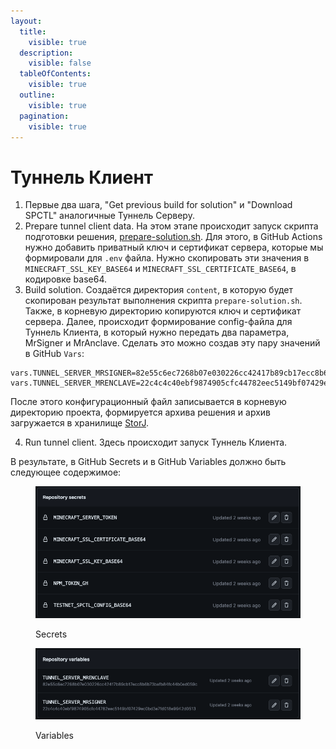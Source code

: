 ```yaml
---
layout:
  title:
    visible: true
  description:
    visible: false
  tableOfContents:
    visible: true
  outline:
    visible: true
  pagination:
    visible: true
---
```


# Туннель Клиент

1. Первые два шага, "Get previous build for solution" и "Download SPCTL" аналогичные Туннель Серверу.
2. Prepare tunnel client data. На этом этапе происходит запуск скрипта подготовки решения, [prepare-solution.sh](https://github.com/Super-Protocol/solutions/blob/pub/Tunnel%20Client/minecraft/scripts/prepare-solution.sh). Для этого, в GitHub Actions нужно добавить приватный ключ и сертификат сервера, которые мы формировали для `.env` файла. Нужно скопировать эти значения в `MINECRAFT_SSL_KEY_BASE64` и `MINECRAFT_SSL_CERTIFICATE_BASE64`, в кодировке base64.
3. Build solution. Создаётся директория `content`, в которую будет скопирован результат выполнения скрипта `prepare-solution.sh`. Также, в корневую директорию копируются ключ и сертификат сервера. Далее, происходит формирование config-файла для Туннель Клиента, в который нужно передать два параметра, MrSigner и MrAnclave. Сделать это можно создав эту пару значений в GitHub `Vars`:

```tsconfig
vars.TUNNEL_SERVER_MRSIGNER=82e55c6ec7268b07e030226cc42417b89cb17ecc8b6b73bafb84fc44b0ed059c
vars.TUNNEL_SERVER_MRENCLAVE=22c4c4c40ebf9874905cfc44782eec5149bf07429ec0bd3e7fd018e9942d0513
```

После этого конфигурационный файл записывается в корневую директорию проекта, формируется архива решения и архив загружается в хранилище [StorJ](https://www.storj.io/).

4. Run tunnel client. Здесь происходит запуск Туннель Клиента.

В результате, в GitHub Secrets и в GitHub Variables должно быть следующее содержимое:

<figure><img src="../../../../.gitbook/assets/image (1).png" alt=""><figcaption><p>Secrets</p></figcaption></figure>

<figure><img src="../../../../.gitbook/assets/image (2).png" alt=""><figcaption><p>Variables</p></figcaption></figure>
